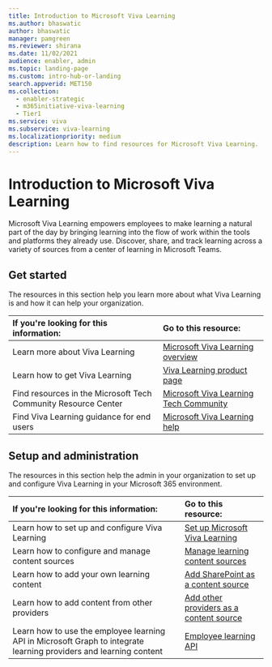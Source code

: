 ```yaml
---
title: Introduction to Microsoft Viva Learning
ms.author: bhaswatic
author: bhaswatic
manager: pamgreen
ms.reviewer: shirana
ms.date: 11/02/2021
audience: enabler, admin
ms.topic: landing-page
ms.custom: intro-hub-or-landing
search.appverid: MET150
ms.collection:
  - enabler-strategic
  - m365initiative-viva-learning
  - Tier1
ms.service: viva
ms.subservice: viva-learning
ms.localizationpriority: medium
description: Learn how to find resources for Microsoft Viva Learning.
---
```


# Introduction to Microsoft Viva Learning

Microsoft Viva Learning empowers employees to make learning a natural part of the day by bringing learning into the flow of work within the tools and platforms they already use. Discover, share, and track learning across a variety of sources from a center of learning in Microsoft Teams.

## Get started

The resources in this section help you learn more about what Viva Learning is and how it can help your organization.

| If you're looking for this information: | Go to this resource: |
|:-----|:-----|
|Learn more about Viva Learning |[Microsoft Viva Learning overview](overview-viva-learning.md)|
|Learn how to get Viva Learning|[Viva Learning product page](https://www.microsoft.com/microsoft-viva/learning?activetab=pivot:overviewtab&rtc=1)|
|Find resources in the Microsoft Tech Community Resource Center|[Microsoft Viva Learning Tech Community](https://techcommunity.microsoft.com/t5/viva-learning/bd-p/VivaLearning/)|
|Find Viva Learning guidance for end users|[Microsoft Viva Learning help](https://support.microsoft.com/office/01bfed12-c327-41e0-a68f-7fa527dcc98a)|

## Setup and administration

The resources in this section help the admin in your organization to set up and configure Viva Learning in your Microsoft 365 environment.

| If you're looking for this information: | Go to this resource: |
|:-----|:-----|
|Learn how to set up and configure Viva Learning|[Set up Microsoft Viva Learning](set-up-viva-learning.md)|
|Learn how to configure and manage content sources|[Manage learning content sources](content-sources-365-admin-center.md)|
|Learn how to add your own learning content|[Add SharePoint as a content source](configure-sharepoint-content-source.md)|
|Learn how to add content from other providers|[Add other providers as a content source](content-sources-365-admin-center.md)|
|Learn how to use the employee learning API in Microsoft Graph to integrate learning providers and learning content |[Employee learning API](/graph/api/resources/viva-learning-api-overview?view=graph-rest-1.0)
